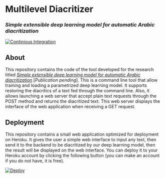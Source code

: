 # Multilevel Diacritizer
### *Simple extensible deep learning model for automatic Arabic diacritization*

[![Continious Integration](https://github.com/Hamza5/multilevel-diacritizer/actions/workflows/CI.yml/badge.svg)](https://github.com/Hamza5/multilevel-diacritizer/actions/workflows/CI.yml)

## About

This repository contains the code of the tool developed for the research titled
[*Simple extensible deep learning model for automatic Arabic diacritization*](#)
[*Publication pending*]. This is a command line tool that allow training and loading
a parametrized deep learning model. It supports restoring the diacritics of
a text fed through the command line. Also, it allows launching a web server that
accept plain text requests through the POST method and returns the diacritized text.
This web server displays the interface of the web application when receiving a GET request.

## Deployment

This repository contains a small web application optimized for deployment on Heroku.
It gives the user a simple web interface to input any text, then send it to the backend
to be diacritized by our deep learning model, then the result will be displayed
on the web interface. You can deploy it to your Heroku account by clicking the
following button (you can make an account if you do not have, it is free).

[![Deploy](https://www.herokucdn.com/deploy/button.svg)](https://heroku.com/deploy)